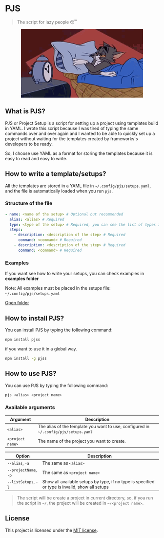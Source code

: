 # PJS

> The script for lazy people 😴

<p align='center'>
  <img src="./.github/banner.gif" width="400" alt="Tom the cat going to sleep">
</p>

## What is PJS?

PJS or Project Setup is a script for setting up a project using templates build in YAML. I wrote this script because I was tired of typing the same commands over and over again and I wanted to be able to quickly set up a project without waiting for the templates created by frameworks's developers to be ready.

So, I choose use YAML as a format for storing the templates because it is easy to read and easy to write.

## How to write a template/setups?

All the templates are stored in a YAML file in `~/.config/pjs/setups.yaml`, and the file is automatically loaded when you run `pjs`.

### Structure of the file

```yaml
- name: <name of the setup> # Optional but recommended
  alias: <alias> # Required
  type: <type of the setup> # Required, you can see the list of types in types.json
  steps:
    - description: <description of the step> # Required
      command: <command> # Required
    - description: <description of the step> # Required
      command: <command> # Required
```

### Examples
If you want see how to write your setups, you can check examples in **examples folder**

Note: All examples must be placed in the setups file: `~/.config/pjs/setups.yaml`

[Open folder](./examples/)

## How to install PJS?
You can install PJS by typing the following command:

```bash
npm install pjss
```

if you want to use it in a global way.

```bash
npm install -g pjss
```

## How to use PJS?

You can use PJS by typing the following command:

```bash
pjs <alias> <project name>
```

### Available arguments

| Argument         | Description                                                                          |
| ---------------- | ------------------------------------------------------------------------------------ |
| `<alias>`        | The alias of the template you want to use, configured in `~/.config/pjs/setups.yaml` |
| `<project name>` | The name of the project you want to create.                                          |

| Option                | Description                                                                                    |
| --------------------- | ---------------------------------------------------------------------------------------------- |
| `--alias`, `-a`       | The same as `<alias>`                                                                          |
| `--projectName`, `-p` | The same as `<project name>`                                                                   |
| `--listSetups`, `-l`  | Show all available setups by type, if no type is specified or type is invalid, show all setups |

> The script will be create a project in current directory, so, if you run the script in `~/`, the project will be created in `~/<project name>`.

## License

This project is licensed under the [MIT license](./LICENSE).

